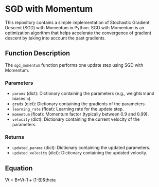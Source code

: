 
# SGD with Momentum

This repository contains a simple implementation of Stochastic Gradient Descent (SGD) with Momentum in Python. SGD with Momentum is an optimization algorithm that helps accelerate the convergence of gradient descent by taking into account the past gradients.

## Function Description

The `sgd_momentum` function performs one update step using SGD with Momentum.

### Parameters

- `params` (dict): Dictionary containing the parameters (e.g., weights `W` and biases `b`).
- `grads` (dict): Dictionary containing the gradients of the parameters.
- `learning_rate` (float): Learning rate for the update step.
- `momentum` (float): Momentum factor (typically between 0.9 and 0.99).
- `velocity` (dict): Dictionary containing the current velocity of the parameters.

### Returns

- `updated_params` (dict): Dictionary containing the updated parameters.
- `updated_velocity` (dict): Dictionary containing the updated velocity.

## Equation 

Vt = B*Vt-1 + (1-B)&theta

